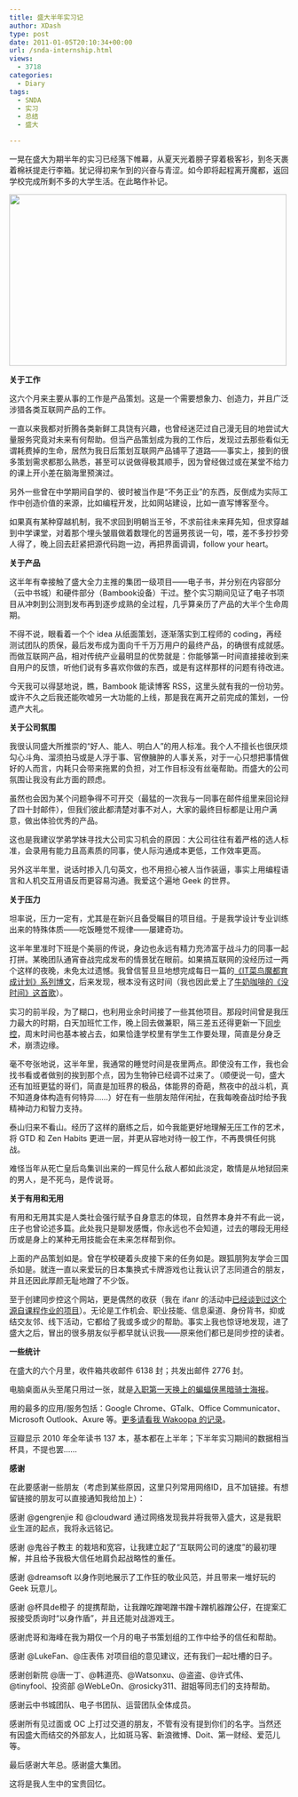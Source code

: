 ```yaml
---
title: 盛大半年实习记
author: XDash
type: post
date: 2011-01-05T20:10:34+00:00
url: /snda-internship.html
views:
  - 3718
categories:
  - Diary
tags:
  - SNDA
  - 实习
  - 总结
  - 盛大

---
```

一晃在盛大为期半年的实习已经落下帷幕，从夏天光着膀子穿着极客衫，到冬天裹着棉袄提走行李箱。犹记得初来乍到的兴奋与青涩。如今即将起程离开魔都，返回学校完成所剩不多的大学生活。在此略作补记。

[<img loading="lazy" decoding="async" title="我在盛大实习期间最后一天的办公桌面" src="http://www.fanbing.net/wp-content/uploads/2011/01/100_1443.jpg" alt="" width="500" height="309" />][1]

**关于工作**

这六个月来主要从事的工作是产品策划。这是一个需要想象力、创造力，并且广泛涉猎各类互联网产品的工作。

一直以来我都对折腾各类新鲜工具饶有兴趣，也曾经迷茫过自己漫无目的地尝试大量服务究竟对未来有何帮助。但当产品策划成为我的工作后，发现过去那些看似无谓耗费掉的生命，居然为我日后策划互联网产品铺平了道路——事实上，接到的很多策划需求都那么熟悉，甚至可以说做得极其顺手，因为曾经做过或在某堂不给力的课上开小差在脑海里预演过。

另外一些曾在中学期间自学的、彼时被当作是“不务正业”的东西，反倒成为实际工作中创造价值的来源，比如编程开发，比如网站建设，比如一直写博客至今。

<!--more-->如果真有某种穿越机制，我不求回到明朝当王爷，不求前往未来拜先知，但求穿越到中学课堂，对着那个埋头皱眉做着数理化的苦逼男孩说一句，喂，差不多抄抄旁人得了，晚上回去赶紧把源代码跑一边，再把界面调调，follow your heart。

**关于产品**

这半年有幸接触了盛大全力主推的集团一级项目——电子书，并分别在内容部分（云中书城）和硬件部分（Bambook设备）干过。整个实习期间见证了电子书项目从冲刺到公测到发布再到逐步成熟的全过程，几乎算亲历了产品的大半个生命周期。

不得不说，眼看着一个个 idea 从纸面策划，逐渐落实到工程师的 coding，再经测试团队的质保，最后发布成为面向千千万万用户的最终产品，的确很有成就感。而做互联网产品，相对传统产业最明显的优势就是：你能够第一时间直接接收到来自用户的反馈，听他们说有多喜欢你做的东西，或是有这样那样的问题有待改进。

今天我可以得瑟地说，瞧，Bambook 能读博客 RSS，这里头就有我的一份功劳。或许不久之后我还能吹嘘另一大功能的上线，那是我在离开之前完成的策划，一份遗产大礼。

**关于公司氛围**

我很认同盛大所推崇的“好人、能人、明白人”的用人标准。我个人不擅长也很厌烦勾心斗角、溜须拍马或是人浮于事、官僚臃肿的人事关系，对于一心只想把事情做好的人而言，内耗只会带来拖累的负担，对工作目标没有丝毫帮助。而盛大的公司氛围让我没有此方面的顾虑。

虽然也会因为某个问题争得不可开交（最猛的一次我与一同事在邮件组里来回论辩了四十封邮件），但我们彼此都清楚对事不对人，大家的最终目标都是让用户满意，做出体验优秀的产品。

这也是我建议学弟学妹寻找大公司实习机会的原因：大公司往往有着严格的选人标准，会录用有能力且高素质的同事，使人际沟通成本更低，工作效率更高。

另外这半年里，说话时掺入几句英文，也不用担心被人当作装逼，事实上用编程语言和人机交互用语反而更容易沟通。我爱这个遍地 Geek 的世界。

**关于压力**

坦率说，压力一定有，尤其是在新兴且备受瞩目的项目组。于是我学设计专业训练出来的特殊体质——吃饭睡觉不规律——屡建奇功。

这半年里准时下班是个美丽的传说，身边也永远有精力充沛富于战斗力的同事一起打拼。某晚团队通宵奋战完成发布的情景犹在眼前。如果搞互联网的没经历过一两个这样的夜晚，未免太过遗憾。我曾信誓旦旦地想完成每日一篇的<a href="http://www.fanbing.net/tag/it%E8%8F%9C%E9%B8%9F%E9%AD%94%E9%83%BD%E8%82%B2%E6%88%90%E8%AE%A1%E5%88%92" target="_blank">《IT菜鸟魔都育成计划》系列博文</a>，后来发现，根本没有这时间（我也因此爱上了<a href="http://v.ku6.com/show/KJTUeVmHgcsgAN3G.html" target="_blank">牛奶咖啡的《没时间》这首歌</a>）。

实习的前半段，为了糊口，也利用业余时间接了一些其他项目。那段时间曾是我压力最大的时期，白天加班忙工作，晚上回去做兼职，隔三差五还得更新一下<a href="http://www.syncoo.com" target="_blank">同步控</a>，周末时间也基本被占去，如果恰逢学校里有学生工作要处理，简直是分身乏术，崩溃边缘。

毫不夸张地说，这半年里，我通常的睡觉时间是夜里两点。即使没有工作，我也会找书看或者做别的挨到那个点，因为生物钟已经调不过来了。（顺便说一句，盛大还有加班更猛的哥们，简直是加班界的极品，体能界的奇葩，熬夜中的战斗机，真不知道身体构造有何特异……）好在有一些朋友陪伴闲扯，在我每晚奋战时给予我精神动力和智力支持。

泰山归来不看山。经历了这样的磨练之后，如今我能更好地理解无压工作的艺术，将 GTD 和 Zen Habits 更进一层，并更从容地对待一般工作，不再畏惧任何挑战。

难怪当年从死亡皇后岛集训出来的一辉见什么敌人都如此淡定，敢情是从地狱回来的男人，是不死鸟，是传说哥。

**关于有用和无用**

有用和无用其实是人类社会强行赋予自身意志的体现，自然界本身并不有此一说，庄子也曾论述多篇。此处我只是聊发感慨，你永远也不会知道，过去的哪段无用经历或是身上的某种无用技能会在未来怎样帮到你。

上面的产品策划如是。曾在学校硬着头皮接下来的任务如是。跟狐朋狗友学会三国杀如是。就连一直以来爱玩的日本集换式卡牌游戏也让我认识了志同道合的朋友，并且还因此厚颜无耻地蹭了不少饭。

至于创建同步控这个网站，更是偶然的收获（我在 ifanr 的活动中<a href="http://www.fanbing.net/ifanr-event-sh-2010-ppt.html" target="_blank">已经谈到过这个源自课程作业的项目</a>）。无论是工作机会、职业技能、信息渠道、身份背书，抑或结交友邻、线下活动，它都给了我或多或少的帮助。事实上我也惊讶地发现，进了盛大之后，冒出的很多朋友似乎都早就认识我——原来他们都已是同步控的读者。

**一些统计**

在盛大的六个月里，收件箱共收邮件 6138 封；共发出邮件 2776 封。

电脑桌面从头至尾只用过一张，就是<a href="http://t.sina.com.cn/1649750430/5KC5ah2tepv" target="_blank">入职第一天换上的蝙蝠侠黑暗骑士海报</a>。

用的最多的应用/服务包括：Google Chrome、GTalk、Office Communicator、Microsoft Outlook、Axure 等。<a href="http://social.wakoopa.com/xdash" target="_blank">更多请看我 Wakoopa 的记录</a>。

豆瓣显示 2010 年全年读书 137 本，基本都在上半年；下半年实习期间的数据相当杯具，不提也罢……

**感谢**

在此要感谢一些朋友（考虑到某些原因，这里只列常用网络ID，且不加链接。有想留链接的朋友可以直接通知我给加上）：

感谢 @gengrenjie 和 @cloudward 通过网络发现我并将我带入盛大，这是我职业生涯的起点，我将永远铭记。

感谢 @鬼谷子教主 的栽培和宽容，让我建立起了“互联网公司的速度”的最初理解，并且给予我极大信任地肩负起战略性的重任。

感谢 @dreamsoft 以身作则地展示了工作狂的敬业风范，并且带来一堆好玩的 Geek 玩意儿。

感谢 @杯具de橙子 的提携帮助，让我蹭吃蹭喝蹭书蹭卡蹭机器蹭公仔，在提案汇报接受质询时“以身作盾”，并且还能对战游戏王。

感谢虎哥和海峰在我为期仅一个月的电子书策划组的工作中给予的信任和帮助。

感谢 @LukeFan、@庄表伟 对项目组的意见建议，还有我们一起吐槽的日子。

感谢创新院 @唐一丁、@韩道亮、@Watsonxu、@盗盗、@许式伟、@tinyfool、投资部 @WebLeOn、@rosicky311、甜姐等同志们的支持帮助。

感谢云中书城团队、电子书团队、运营团队全体成员。

感谢所有见过面或 OC 上打过交道的朋友，不管有没有提到你们的名字。当然还有因盛大而结交的外部友人，比如斑马客、新浪微博、Doit、第一财经、爱范儿等。

最后感谢大年总。感谢盛大集团。

这将是我人生中的宝贵回忆。

 [1]: http://www.fanbing.net/wp-content/uploads/2011/01/100_1443.jpg